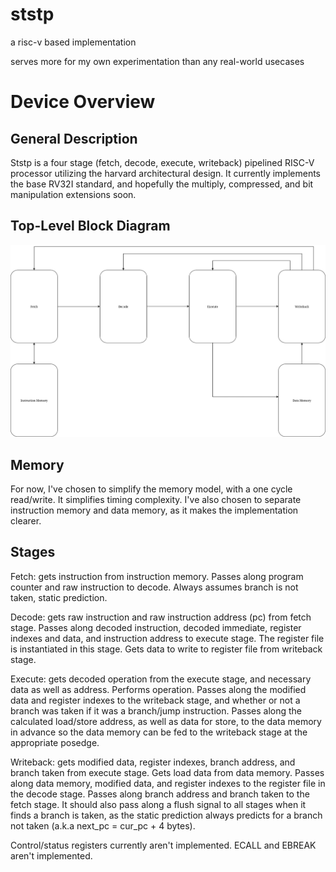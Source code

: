 # ststp

a risc-v based implementation

serves more for my own experimentation than any real-world usecases

# Device Overview

## General Description

Ststp is a four stage (fetch, decode, execute, writeback) pipelined
RISC-V processor utilizing the harvard architectural design. It currently
implements the base RV32I standard, and hopefully the multiply,
compressed, and bit manipulation extensions soon.

## Top-Level Block Diagram

![block diagram as of now](docs/img/block_diagram.png)

## Memory

For now, I've chosen to simplify the memory model, with a one cycle
read/write. It simplifies timing complexity. I've also chosen to
separate instruction memory and data memory, as it makes the
implementation clearer.

## Stages

Fetch: gets instruction from instruction memory. Passes along program
counter and raw instruction to decode. Always assumes branch is not
taken, static prediction.

Decode: gets raw instruction and raw instruction address (pc) from fetch
stage. Passes along decoded instruction, decoded immediate, register
indexes and data, and instruction address to execute stage. The register
file is instantiated in this stage. Gets data to write to register file
from writeback stage.

Execute: gets decoded operation from the execute stage, and necessary
data as well as address. Performs operation. Passes along the modified
data and register indexes to the writeback stage, and whether or not a
branch was taken if it was a branch/jump instruction. Passes along the
calculated load/store address, as well as data for store, to the data
memory in advance so the data memory can be fed to the writeback stage
at the appropriate posedge.

Writeback: gets modified data, register indexes, branch address, and
branch taken from execute stage. Gets load data from data memory. Passes
along data memory, modified data, and register indexes to the register
file in the decode stage. Passes along branch address and branch taken
to the fetch stage. It should also pass along a flush signal to all
stages when it finds a branch is taken, as the static prediction always
predicts for a branch not taken (a.k.a next_pc = cur_pc + 4 bytes).

Control/status registers currently aren't implemented. ECALL and EBREAK
aren't implemented.

